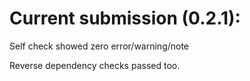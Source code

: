 # Current submission (0.2.1):

Self check showed zero error/warning/note

Reverse dependency checks passed too.
